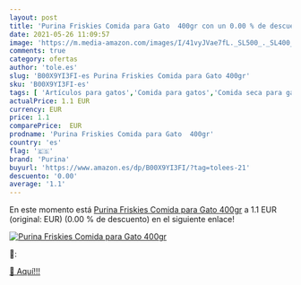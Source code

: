 ```yaml
---
layout: post
title: 'Purina Friskies Comida para Gato  400gr con un 0.00 % de descuento'
date: 2021-05-26 11:09:57
image: 'https://m.media-amazon.com/images/I/41vyJVae7fL._SL500_._SL400_.jpg'
comments: true
category: ofertas
author: 'tole.es'
slug: 'B00X9YI3FI-es Purina Friskies Comida para Gato 400gr'
sku: 'B00X9YI3FI-es'
tags: [ 'Artículos para gatos','Comida para gatos','Comida seca para gatos','Productos para mascotas','friskies','purina', ]
actualPrice: 1.1 EUR
currency: EUR
price: 1.1
comparePrice:  EUR
prodname: 'Purina Friskies Comida para Gato  400gr'
country: 'es'
flag: '🇪🇸'
brand: 'Purina'
buyurl: 'https://www.amazon.es/dp/B00X9YI3FI/?tag=tolees-21'
descuento: '0.00'
average: '1.1'
---
```


En este momento está [Purina Friskies Comida para Gato  400gr](https://www.amazon.es/dp/B00X9YI3FI/?tag=tolees-21) a 1.1 EUR (original:  EUR) (0.00 %  de descuento) en el siguiente enlace!

[![Purina Friskies Comida para Gato  400gr](https://m.media-amazon.com/images/I/41vyJVae7fL._SL500_._SL400_.jpg)](https://www.amazon.es/dp/B00X9YI3FI/?tag=tolees-21)

🔎:


[🛒 Aquí!!!](https://www.amazon.es/dp/B00X9YI3FI/?tag=tolees-21)

